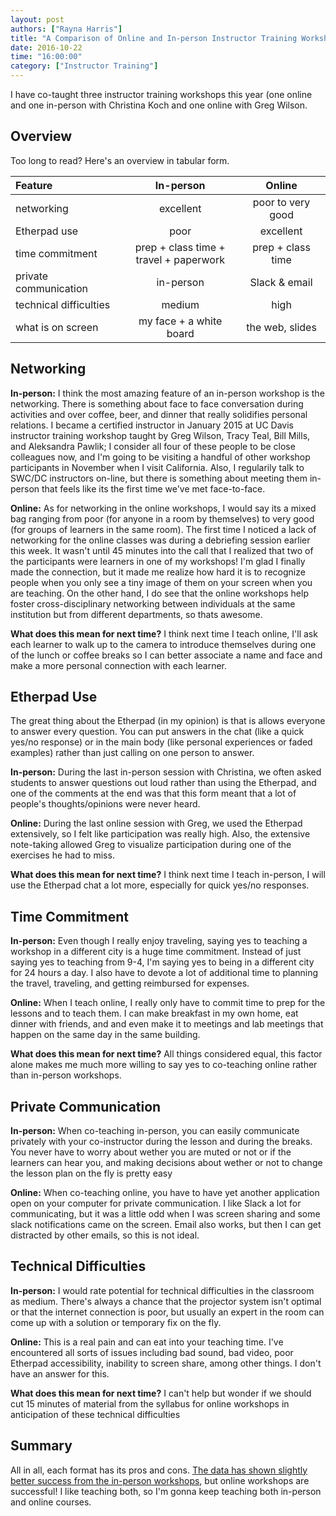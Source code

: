 ```yaml
---
layout: post
authors: ["Rayna Harris"]
title: "A Comparison of Online and In-person Instructor Training Workshops"
date: 2016-10-22
time: "16:00:00"
category: ["Instructor Training"]
---
```


I have co-taught three instructor training workshops this year (one online and one in-person with Christina Koch and one online with Greg Wilson. 

## Overview
Too long to read? Here's an overview in tabular form. 

| Feature | In-person | Online |
| :--- | :---: | :---: |  
networking | excellent | poor to very good | 
Etherpad use | poor | excellent |
time commitment | prep + class time + <br> travel + paperwork | prep + class time | 
private communication | in-person | Slack & email |
technical difficulties | medium | high |
what is on screen | my face + a white board | the web, slides 

## Networking 
**In-person:** I think the most amazing feature of an in-person workshop is the networking. There is something about face to face conversation during activities and over coffee, beer, and  dinner that really solidifies personal relations. I became a certified instructor in January 2015 at UC Davis instructor training workshop taught by Greg Wilson, Tracy Teal, Bill Mills, and Aleksandra Pawlik; I consider all four of these people to be close colleagues now, and I'm going to be visiting a handful of other workshop participants in November when I visit California. Also, I regularily talk to SWC/DC instructors on-line, but there is something about meeting them in-person that feels like its the first time we've met face-to-face. 

**Online:** As for networking in the online workshops, I would say its a mixed bag ranging from poor (for anyone in a room by themselves) to very good (for groups of learners in the same room). The first time I noticed a lack of networking for the online classes was during a debriefing session earlier this week. It wasn't until 45 minutes into the call that I realized that two of the participants were learners in one of my workshops! I'm glad I finally made the connection, but it made me realize how hard it is to recognize people when you only see a tiny image of them on your screen when you are teaching. On the other hand, I do see that the online workshops help foster cross-disciplinary networking between individuals at the same institution but from different departments, so thats awesome. 

**What does this mean for next time?** I think next time I teach online, I'll ask each learner to walk up to the camera to introduce themselves during one of the lunch or coffee breaks so I can better associate a name and face and make a more personal connection with each learner. 

## Etherpad Use
The great thing about the Etherpad (in my opinion) is that is allows everyone to answer every question. You can put answers in the chat (like a quick yes/no response) or in the main body (like personal experiences or faded examples) rather than just calling on one person to answer. 

**In-person:** During the last in-person session with Christina, we often asked students to answer questions out loud rather than using the Etherpad, and one of the comments at the end was that this form meant that a lot of people's thoughts/opinions were never heard. 

**Online:** During the last online session with Greg, we used the Etherpad extensively, so I felt like participation was really high. Also, the extensive note-taking allowed Greg to visualize participation during one of the exercises he had to miss. 

**What does this mean for next time?** I think next time I teach in-person, I will use the Etherpad chat a lot more, especially for quick yes/no responses.

## Time Commitment
**In-person:** Even though I really enjoy traveling, saying yes to teaching a workshop in a different city is a huge time commitment. Instead of just saying yes to teaching from 9-4, I'm saying yes to being in a different city for 24 hours a day. I also have to devote a lot of additional time to planning the travel, traveling, and getting reimbursed for expenses.  

**Online:** When I teach online, I really only have to commit time to prep for the lessons and to teach them. I can make breakfast in my own home, eat dinner with friends, and and even make it to meetings and lab meetings that happen on the same day in the same building. 

**What does this mean for next time?** All things considered equal, this factor alone makes me much more willing to say yes to co-teaching online rather than in-person workshops.

## Private Communication
**In-person:** When co-teaching in-person, you can easily communicate privately with your co-instructor during the lesson and during the breaks. You never have to worry about wether you are muted or not or if the learners can hear you, and making decisions about wether or not to change the lesson plan on the fly is pretty easy 

**Online:** When co-teaching online, you have to have yet another application open on your computer for private communication. I like Slack a lot for communicating, but it was a little odd when I was screen sharing and some slack notifications came on the screen. Email also works, but then I can get distracted by other emails, so this is not ideal. 

## Technical Difficulties
**In-person:** I would rate potential for technical difficulties in the classroom as medium. There's always a chance that the projector system isn't optimal or that the internet connection is poor, but usually an expert in the room can come up with a solution or temporary fix on the fly. 

**Online:** This is a real pain and can eat into your teaching time. I've encountered all sorts of issues including bad sound, bad video, poor Etherpad accessibility, inability to screen share, among other things. I don't have an answer for this. 

**What does this mean for next time?**  I can't help but wonder if we should cut 15 minutes of material from the syllabus for online workshops in anticipation of these technical difficulties

## Summary
All in all, each format has its pros and cons. [The data has shown slightly better success from the in-person workshops](http://www.datacarpentry.org/blog/instructor-metrics/), but online workshops are successful!  I like teaching both, so I'm gonna keep teaching both in-person and online courses. 